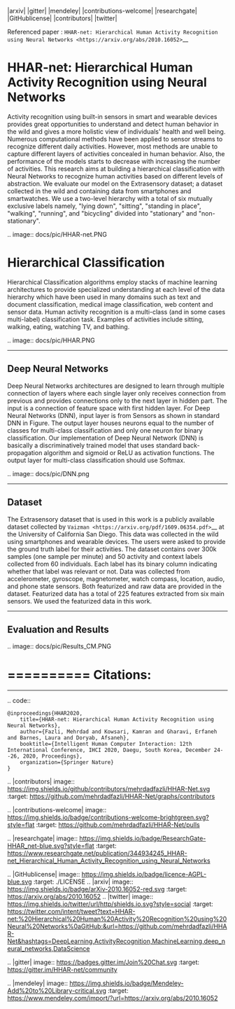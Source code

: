 |arxiv|   |gitter| |mendeley| |contributions-welcome|  |researchgate|  |GitHublicense|  |contributors| |twitter|

Referenced paper : `HHAR-net: Hierarchical Human Activity Recognition using Neural Networks <https://arxiv.org/abs/2010.16052>`__


HHAR-net: Hierarchical Human Activity Recognition using Neural Networks
=======================================================================

Activity recognition using built-in sensors in smart and wearable devices provides great opportunities to understand and detect human behavior in the wild and gives a more holistic view of individuals' health and well being. Numerous computational methods have been applied to sensor streams to recognize different daily activities. However, most methods are unable to capture different layers of activities concealed in human behavior. Also, the performance of the models starts to decrease with increasing the number of activities. This research aims at building a hierarchical classification with Neural Networks to recognize human activities based on different levels of abstraction. We evaluate our model on the Extrasensory dataset; a dataset collected in the wild and containing data from smartphones and smartwatches. We use a two-level hierarchy with a total of six mutually exclusive labels namely, "lying down", "sitting", "standing in place", "walking", "running", and "bicycling" divided into "stationary" and "non-stationary". 


.. image:: docs/pic/HHAR-net.PNG



Hierarchical Classification
===========================
Hierarchical Classification algorithms employ stacks of machine learning architectures to provide specialized understanding at each level of the data hierarchy which have been used in many domains such as text and document classification, medical image classification, web content and sensor data. Human activity recognition is a multi-class (and in some cases multi-label) classification task. Examples of activities include sitting, walking, eating, watching TV, and bathing.



.. image:: docs/pic/HHAR.PNG


-----------------------------------------
Deep Neural Networks
-----------------------------------------

Deep Neural Networks architectures are designed to learn through multiple connection of layers where each single layer only receives connection from previous and provides connections only to the next layer in hidden part. The input is a connection of feature space with first hidden layer. For Deep Neural Networks (DNN), input layer is from Sensors as shown in standard DNN in Figure. The output layer houses neurons equal to the number of classes for multi-class classification and only one neuron for binary classification. Our implementation of Deep Neural Network (DNN) is basically a discriminatively trained model that uses standard back-propagation algorithm and sigmoid or ReLU as activation functions. The output layer for multi-class classification should use Softmax.


.. image:: docs/pic/DNN.png

--------
Dataset
--------


The Extrasensory dataset that is used in this work is a publicly available dataset collected by `Vaizman <https://arxiv.org/pdf/1609.06354.pdf>`__ at the University of California San Diego. This data was collected in the wild using smartphones and wearable devices. The users were asked to provide the ground truth label for their activities. 
The dataset contains over 300k samples (one sample per minute) and 50 activity and context labels collected from 60 individuals. Each label has its binary column indicating whether that label was relevant or not. Data was collected from accelerometer, gyroscope, magnetometer, watch compass, location, audio, and phone state sensors. Both  featurized and raw data are provided in the dataset. Featurized data has a total of 225 features extracted from six main sensors. We used the featurized data in this work.


-----------------------------------------
Evaluation and Results
-----------------------------------------

.. image:: docs/pic/Results_CM.PNG



==========
Citations:
==========

----

.. code::

    @inproceedings{HHAR2020,
        title={HHAR-net: Hierarchical Human Activity Recognition using Neural Networks},
        author={Fazli, Mehrdad and Kowsari, Kamran and Gharavi, Erfaneh and Barnes, Laura and Doryab, Afsaneh},
        booktitle={Intelligent Human Computer Interaction: 12th International Conference, IHCI 2020, Daegu, South Korea, December 24--26, 2020, Proceedings},
        organization={Springer Nature}
    }


.. |contributors| image:: https://img.shields.io/github/contributors/mehrdadfazli/HHAR-Net.svg
      :target: https://github.com/mehrdadfazli/HHAR-Net/graphs/contributors 
      
.. |contributions-welcome| image:: https://img.shields.io/badge/contributions-welcome-brightgreen.svg?style=flat
    :target: https://github.com/mehrdadfazli/HHAR-Net/pulls

.. |researchgate| image:: https://img.shields.io/badge/ResearchGate-HHAR_net-blue.svg?style=flat
   :target: https://www.researchgate.net/publication/344934245_HHAR-net_Hierarchical_Human_Activity_Recognition_using_Neural_Networks
   
.. |GitHublicense| image:: https://img.shields.io/badge/licence-AGPL-blue.svg
   :target: ./LICENSE
.. |arxiv| image:: https://img.shields.io/badge/arXiv-2010.16052-red.svg
    :target: https://arxiv.org/abs/2010.16052
.. |twitter| image:: https://img.shields.io/twitter/url/http/shields.io.svg?style=social
    :target: https://twitter.com/intent/tweet?text=HHAR-net:%20Hierarchical%20Human%20Activity%20Recognition%20using%20Neural%20Networks%0aGitHub:&url=https://github.com/mehrdadfazli/HHAR-Net&hashtags=DeepLearning,ActivityRecognition,MachineLearning,deep_neural_networks,DataScience

.. |gitter| image:: https://badges.gitter.im/Join%20Chat.svg
   :target: https://gitter.im/HHAR-net/community

.. |mendeley| image:: https://img.shields.io/badge/Mendeley-Add%20to%20Library-critical.svg
    :target: https://www.mendeley.com/import/?url=https://arxiv.org/abs/2010.16052
